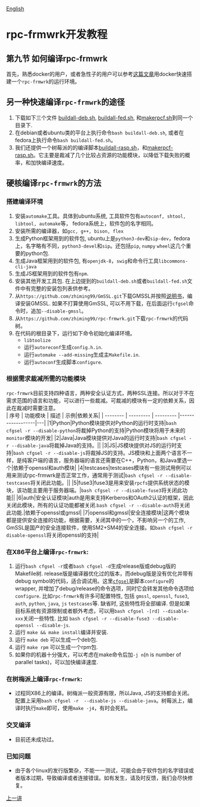 [English](https://github.com/zhiming99/rpc-frmwrk/wiki/How-to-manually-build-RPC-frmwrk)

# rpc-frmwrk开发教程
## 第九节 如何编译rpc-frmwrk
首先，熟悉docker的用户，或者急性子的用户可以参考[这篇文章](../tools/README_cn.md#docker容器)用docker快速搭建一个`rpc-frmwrk`的运行环境。
## 另一种快速编译`rpc-frmwrk`的途径
1. 下载如下三个文件 [buildall-deb.sh](../tools/buildall-deb.sh), [buildall-fed.sh](../tools/buildall-fed.sh), 和[makerpcf.sh](../tools/makerpcf.sh)到同一个目录下.
2. 在debian或者ubuntu类的平台上执行命令`bash buildall-deb.sh`, 或者在fedora上执行命令`bash buildall-fed.sh`。
3. 我们还提供一个树莓派的的编译脚本[buildall-rasp.sh](../tools/buildall-rasp.sh)，和[makerpcf-rasp.sh](../tools/makerpcf-rasp.sh)。它主要是裁减了几个比较占资源的功能模块，以降低下载失败的概率，和加快编译速度。

## 硬核编译`rpc-frmwrk`的方法
### 搭建编译环境
1. 安装`automake`工具。具体到ubuntu系统, 工具软件包有`autoconf, shtool, libtool, automake`等， fedora系统上，软件包的名字相同。
2. 安装所需的编译器，如`gcc, g++, bison, flex`
3. 生成Python框架用到的软件包, ubuntu上是`python3-dev`和`sip-dev`，fedora上，名字略有不同，`python3-devel`和`sip`。还包括`pip`, `numpy` `wheel`这几个重要的python包.
4. 生成Java框架用到的软件包, 有`openjdk-8`，`swig`和命令行工具`libcommons-cli-java`
5. 生成JS框架用到的软件包有`npm`. 
6. 安装其他开发工具包. 在上边提到的`buildall-deb.sh`或者`buildall-fed.sh`文件中有完整的安装包列表供参考。
7. 从`https://github.com/zhiming99/GmSSL.git`下载GMSSL并按照[说明书](https://github.com/zhiming99/GmSSL/blob/master/README.md)，编译安装GMSSL. 如果不打算使用GmSSL, 可以不用下载，在后面运行`cfgsel`命令时，追加`--disable-gmssl`。
8. 从`https://github.com/zhiming99/rpc-frmwrk.git`下载`rpc-frmwrk`的代码树。
9. 在代码的根目录下，运行如下命令初始化编译环境。
    * `libtoolize` 
    * 运行`autoreconf`生成`config.h.in`.
    * 运行`automake --add-missing`生成主`Makefile.in`.
    * 运行`autoconf`生成脚本`configure`.
### 根据需求裁减所需的功能模块
`rpc-frmwrk`目前支持四种语言，两种安全认证方式，两种SSL连接。所以对于不在需求范围的语言和功能，可以进行一些裁减。可裁减的模块有一定的依赖关系，因此在裁减时需要注意。  
| 序号 | 功能模块 | 描述 | 示例|依赖关系|
| -------- | --------- | --------- |------------------|---|
|1|Python|Python模块提供对Python的运行时支持|`bash cfgsel -r --disable-python`将裁掉Python的支持|Python模块将用于未来的`monitor`模块的开发|
|2|Java|Java模块提供对Java的运行时支持|`bash cfgsel -r --disable-java`将裁掉Java的支持。||
|3|JS|JS模块提供对JS的运行时支持|`bash cfgsel -r --disable-js`将裁掉JS的支持。JS模块和上面两个语言不一样，是纯客户端的语言，服务器端的语言还需要在C++，Python，和Java里选一个|依赖于openssl和auth模块|
|4|testcases|testcases模块有一些测试用例可以用来测试rpc-frmwrk是否正常工作，通常用于测试|`bash cfgsel -r --disable-testcases`将关闭此功能。||
|5|fuse3|fuse3是用来安装`rpcfs`提供系统状态的模块，该功能主要用于服务器端。|`bash cfgsel -r --disable-fuse3`将关闭此功能||
|6|auth|安全认证模块|auth是用来支持Kerberos和OAuth2认证的框架，因此关闭此模块，所有的认证功能都被关闭.`bash cfgsel -r --disable-auth`将关闭此功能.|依赖于openssl或gmssl|
|7|openssl和gmssl|安全连接模块|这两个模块都是提供安全连接的功能，根据需要，关闭其中的一个，不影响另一个的工作, GmSSL是国产的安全连接软件，使用SM2+SM4的安全连接。如`bash cfgsel -r disable-openssl`将关闭openssl的支持|
### 在X86平台上编译`rpc-frmwrk`:
1. 运行`bash cfgsel -r`或者`bash cfgsel -d`生成release版或debug版的Makefile树. release版是编译器优化过的版本，而debug版是没有优化并带有debug symbol的代码，适合调试用。这里[`cfgsel`](https://github.com/zhiming99/rpc-frmwrk/blob/master/cfgsel)是脚本`configure`的wrapper, 并增加了debug/release的命令选项，同时它会转发其他命令选项给`configure`. 比如`rpc-frmwrk`有许多可配置特性, 包括 `gmssl`, `openssl`, `fuse3`, `auth`, `python`, `java`, `js` `testcases`等. 缺省时, 这些特性将全部编译. 但是如果目标系统有资源限制或者额外考虑，可以用`bash cfgsel -[rd] --disable-xxx`关闭一些特性. 比如 `bash cfgsel -r --disable-fuse3 --disable-openssl --disable-js`.
3. 运行 `make && make install`编译并安装.
4. 运行 `make deb` 可以生成一个deb包.
5. 运行 `make rpm` 可以生成一个rpm包.
6. 如果你的机器十分强大，可以考虑在make命令后加`-j n`(n is number of parallel tasks)，可以加快编译速度. 

### 在树梅派上编译`rpc-frmwrk`:
* 过程同X86上的编译。树梅派一般资源有限，所以Java, JS的支持都会关闭。配置上采用`bash cfgsel -r  --disable-js --disable-java`。树莓派上，编译时执行`make`即可，使用`make -j4`，有时会死机。

### 交叉编译
* 目前还未成功过。

### 已知问题
* 由于各个linux的发行版繁杂，不能一一测试，可能会由于软件包的名字错误或者版本过期，导致编译或者连接错误。如有发生，请及时反馈，我们会尽快修复。

[上一讲](./Tut-Debug_cn-8.md)   
